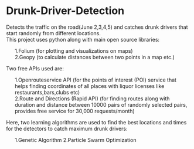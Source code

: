 # Drunk-Driver-Detection
Detects the traffic on the road(June 2,3,4,5) and catches drunk drivers that start randomly from different locations.<br> This project uses python along with main open source libraries:<br>
<ol>
1.Folium (for plotting and visualizations on maps)<br>
2.Geopy (to calculate distances between two points in a map etc.)<br>
</ol>

Two free APIs used are:<br>
<ol>
1.Openrouteservice API (for the points of interest (POI) service that helps finding coordinates of all places with liquor licenses like restaurants,bars,clubs etc)<br>
2.Route and Directions (Rapid API) (for finding routes along with duration and distance between 10000 pairs of randomly selected pairs, provides free service for 30,000 requests/month)<br>
</ol>

Here, two learning algorithms are used to find the best locations and times for the detectors to catch maximum drunk drivers:<br>
<ol>
1.Genetic Algorithm
2.Particle Swarm Optimization
</ol>
